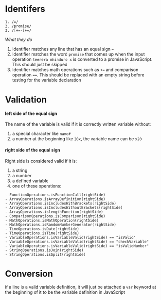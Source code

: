 # Identifers
```
1. /=/
2. /promise/
3. /[+=-]+=/
```

_What they do_
1. Identifier matches any line that has an equal sign `=`
2. Identifier matches the word `promise` that comes up when the input operation `teerera mhinduro x` is converted to a promise in JavaScript. This should just be skipped
3. Identifier matches math operations such as `+=` and comparison operation `==`. This should be replaced with an empty string before testing for the variable declaration

# Validation
#### left side of the equal sign
The name of the variable is valid if it is correctly written variable without:
1. a special character like `name#`
2. a number at the beginning like `20x`, the variable name can be `x20` 

#### right side of the equal sign
Right side is considered valid if it is:
1. a string
2. a number
3. a defined variable
4. one of these operations:
```
- FunctionOperations.isFunctionCall(rightSide)
- ArrayOperations.isArrayDefinition(rightSide)
- ArrayOperations.isIncludesWithBrackets(rightSide)
- ArrayOperations.isIncludesWithoutBrackets(rightSide)
- ArrayOperations.islengthFunction(rightSide)
- ComparisonOperations.isComparison(rightSide)
- MathOperations.isMathOperation(rightSide)
- MathOperations.isRandomNumberGenerator(rightSide)
- TimeOperations.isDate(rightSide)
- TimeOperations.isTime(rightSide)
- VariableOperations.isVariableValid(rightSide) == "isValid"
- VariableOperations.isVariableValid(rightSide) == "checkVariable"
- VariableOperations.isVariableValid(rightSide) == "isValidNumber"
- StringOperations.isJoin(rightSide)
- StringOperations.isSplit(rightSide)
```

# Conversion
if a line is a valid variable definition, it will just be attached a `var` keyword at the beginning of it to be the variable definition in JavaScript 